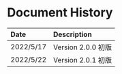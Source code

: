 # Document History

| Date       | Description                           |
| :----      | :-------------------------------------|
| 2022/5/17  | Version 2.0.0 初版                    |
| 2022/5/22  | Version 2.0.1 初版                    |
